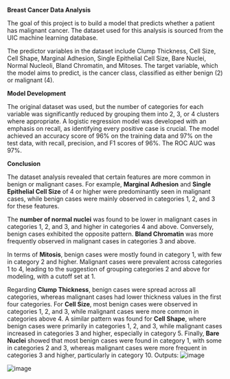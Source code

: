 
**Breast Cancer Data Analysis**

The goal of this project is to build a model that predicts whether a patient has malignant cancer. The dataset used for this analysis is sourced from the UIC machine learning database.

The predictor variables in the dataset include Clump Thickness, Cell Size, Cell Shape, Marginal Adhesion, Single Epithelial Cell Size, Bare Nuclei, Normal Nucleoli, Bland Chromatin, and Mitoses. The target variable, which the model aims to predict, is the cancer class, classified as either benign (2) or malignant (4).

**Model Development**

The original dataset was used, but the number of categories for each variable was significantly reduced by grouping them into 2, 3, or 4 clusters where appropriate. A logistic regression model was developed with an emphasis on recall, as identifying every positive case is crucial. The model achieved an accuracy score of 96% on the training data and 97% on the test data, with recall, precision, and F1 scores of 96%. The ROC AUC was 97%.

**Conclusion**

The dataset analysis revealed that certain features are more common in benign or malignant cases. For example, **Marginal Adhesion** and **Single Epithelial Cell Size** of 4 or higher were predominantly seen in malignant cases, while benign cases were mainly observed in categories 1, 2, and 3 for these features.

The **number of normal nuclei** was found to be lower in malignant cases in categories 1, 2, and 3, and higher in categories 4 and above. Conversely, benign cases exhibited the opposite pattern. **Bland Chromatin** was more frequently observed in malignant cases in categories 3 and above.

In terms of **Mitosis**, benign cases were mostly found in category 1, with few in category 2 and higher. Malignant cases were prevalent across categories 1 to 4, leading to the suggestion of grouping categories 2 and above for modeling, with a cutoff set at 1.

Regarding **Clump Thickness**, benign cases were spread across all categories, whereas malignant cases had lower thickness values in the first four categories. For **Cell Size**, most benign cases were observed in categories 1, 2, and 3, while malignant cases were more common in categories above 4. A similar pattern was found for **Cell Shape**, where benign cases were primarily in categories 1, 2, and 3, while malignant cases increased in categories 3 and higher, especially in category 5. Finally, **Bare Nuclei** showed that most benign cases were found in category 1, with some in categories 2 and 3, whereas malignant cases were more frequent in categories 3 and higher, particularly in category 10.
Outputs:
![image](https://github.com/user-attachments/assets/8aa3d7cd-c18b-4135-bdc5-ece4e708401c)

![image](https://github.com/user-attachments/assets/05a7a657-f53e-4d1e-8573-aa462bb92ea6)


